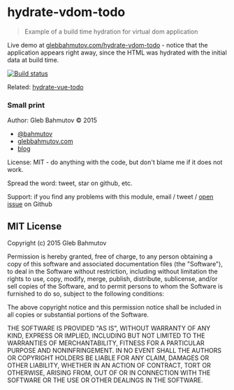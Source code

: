 # hydrate-vdom-todo
> Example of a build time hydration for virtual dom application

Live demo at [glebbahmutov.com/hydrate-vdom-todo](http://glebbahmutov.com/hydrate-vdom-todo/) -
notice that the application appears right away, since the HTML was hydrated with the 
initial data at build time.

[![Build status][hydrate-vdom-todo-ci-image] ][hydrate-vdom-todo-ci-url]

Related: [hydrate-vue-todo](https://github.com/bahmutov/hydrate-vue-todo)

### Small print

Author: Gleb Bahmutov &copy; 2015

* [@bahmutov](https://twitter.com/bahmutov)
* [glebbahmutov.com](http://glebbahmutov.com)
* [blog](http://glebbahmutov.com/blog/)

License: MIT - do anything with the code, but don't blame me if it does not work.

Spread the word: tweet, star on github, etc.

Support: if you find any problems with this module, email / tweet /
[open issue](https://github.com/bahmutov/hydrate-vdom-todo/issues) on Github

## MIT License

Copyright (c) 2015 Gleb Bahmutov

Permission is hereby granted, free of charge, to any person
obtaining a copy of this software and associated documentation
files (the "Software"), to deal in the Software without
restriction, including without limitation the rights to use,
copy, modify, merge, publish, distribute, sublicense, and/or sell
copies of the Software, and to permit persons to whom the
Software is furnished to do so, subject to the following
conditions:

The above copyright notice and this permission notice shall be
included in all copies or substantial portions of the Software.

THE SOFTWARE IS PROVIDED "AS IS", WITHOUT WARRANTY OF ANY KIND,
EXPRESS OR IMPLIED, INCLUDING BUT NOT LIMITED TO THE WARRANTIES
OF MERCHANTABILITY, FITNESS FOR A PARTICULAR PURPOSE AND
NONINFRINGEMENT. IN NO EVENT SHALL THE AUTHORS OR COPYRIGHT
HOLDERS BE LIABLE FOR ANY CLAIM, DAMAGES OR OTHER LIABILITY,
WHETHER IN AN ACTION OF CONTRACT, TORT OR OTHERWISE, ARISING
FROM, OUT OF OR IN CONNECTION WITH THE SOFTWARE OR THE USE OR
OTHER DEALINGS IN THE SOFTWARE.

[hydrate-vdom-todo-ci-image]: https://travis-ci.org/bahmutov/hydrate-vdom-todo.png?branch=master
[hydrate-vdom-todo-ci-url]: https://travis-ci.org/bahmutov/hydrate-vdom-todo
